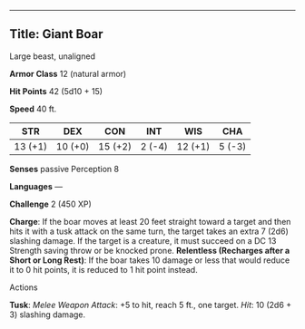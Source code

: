 -------------------------
Title: Giant Boar
-------------------------


Large beast, unaligned

**Armor Class** 12 (natural armor)

**Hit Points** 42 (5d10 + 15)

**Speed** 40 ft.

| STR    | DEX     | CON     | INT     | WIS     | CHA
|---------| -------- |--------- |--------- |---------| --------
| 13 (+1)   | 10 (+0)   | 15 (+2)   | 2 (-4)   | 12 (+1)   | 5 (-3)

**Senses** passive Perception 8

**Languages** —

**Challenge** 2 (450 XP)


**Charge**: If the boar moves at least 20 feet straight toward a
target and then hits it with a tusk attack on the same turn, the
target takes an extra 7 (2d6) slashing damage. If the target is a
creature, it must succeed on a DC 13 Strength saving throw or be
knocked prone.
**Relentless (Recharges after a Short or Long Rest)**: If the boar
takes 10 damage or less that would reduce it to 0 hit points, it is
reduced to 1 hit point instead.


Actions

**Tusk**: *Melee Weapon Attack*: +5 to hit, reach 5 ft., one target.
*Hit*: 10 (2d6 + 3) slashing damage.

